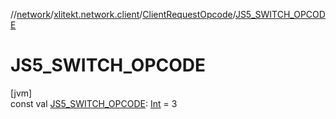 //[network](../../../index.md)/[xlitekt.network.client](../index.md)/[ClientRequestOpcode](index.md)/[JS5_SWITCH_OPCODE](-j-s5_-s-w-i-t-c-h_-o-p-c-o-d-e.md)

# JS5_SWITCH_OPCODE

[jvm]\
const val [JS5_SWITCH_OPCODE](-j-s5_-s-w-i-t-c-h_-o-p-c-o-d-e.md): [Int](https://kotlinlang.org/api/latest/jvm/stdlib/kotlin/-int/index.html) = 3
